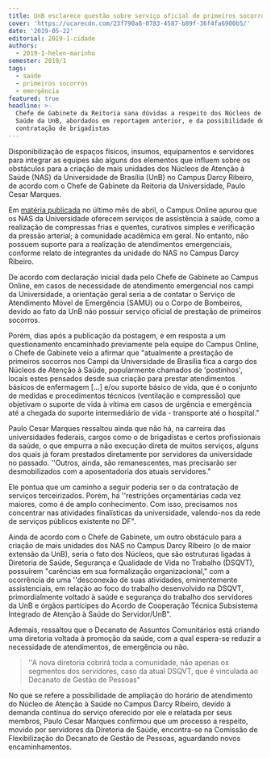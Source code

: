 ```yaml
---
title: UnB esclarece questão sobre serviço oficial de primeiros socorros nos campi
cover: 'https://ucarecdn.com/23f790a8-0783-4587-b89f-36f4fa6900b5/'
date: '2019-05-22'
editorial: 2019-1-cidade
authors:
  - 2019-1-helen-marinho
semester: 2019/1
tags:
  - saúde
  - primeiros socorros
  - emergência
featured: true
headline: >-
  Chefe de Gabinete da Reitoria sana dúvidas a respeito dos Núcleos de Atenção à
  Saúde da UnB, abordados em reportagem anterior, e da possibilidade de
  contratação de brigadistas
---
```

Disponibilização de espaços físicos, insumos, equipamentos e servidores para integrar as equipes são alguns dos elementos que influem sobre os obstáculos para a criação de mais unidades dos Núcleos de Atenção à Saúde (NAS) da Universidade de Brasília (UnB) no Campus Darcy Ribeiro, de acordo com o Chefe de Gabinete da Reitoria da Universidade, Paulo Cesar Marques. 

Em [matéria publicada](https://campus.fac.unb.br/materias/2019-04-21-unb-nao-conta-com-um-servico-oficial-de-prestacao-de-primeiros-socorros/) no último mês de abril, o Campus Online apurou que os NAS da Universidade oferecem serviços de assistência à saúde, como a realização de compressas frias e  quentes, curativos simples e verificação da pressão arterial; à comunidade acadêmica em geral. No entanto, não possuem suporte para a realização de atendimentos emergenciais, conforme relato de integrantes da unidade do NAS no Campus Darcy Ribeiro.

De acordo com declaração inicial dada pelo Chefe de Gabinete ao Campus Online, em casos de necessidade de atendimento emergencial nos campi da Universidade, a orientação geral seria a de contatar o Serviço de Atendimento Móvel de Emergência (SAMU) ou o Corpo de Bombeiros, devido ao fato da UnB não possuir serviço oficial de prestação de primeiros socorros.

Porém, dias após a publicação da postagem, e em resposta a um questionamento encaminhado previamente pela equipe do Campus Online, o Chefe de Gabinete  veio a afirmar que "atualmente a prestação de primeiros socorros nos Campi da Universidade de Brasília fica a cargo dos Núcleos de Atenção à Saúde, popularmente chamados de 'postinhos', locais estes pensados desde sua criação para prestar atendimentos básicos de enfermagem \[...]  e/ou suporte básico de vida, que é o conjunto de medidas e procedimentos técnicos (ventilação e compressão) que objetivam o suporte de vida à vítima em casos de urgência e emergência até a chegada do suporte intermediário de vida - transporte até o hospital." 

Paulo Cesar Marques ressaltou ainda que não há, na carreira das universidades federais, cargos como o de brigadistas e certos profissionais da saúde, o que empurra a não execução direta de muitos serviços, alguns dos quais já foram prestados diretamente por servidores da universidade no passado. ''Outros, ainda, são remanescentes, mas precisarão ser desmobilizados com a aposentadoria dos atuais servidores."

Ele pontua que um caminho a seguir poderia ser o da contratação de serviços terceirizados. Porém, há ''restrições orçamentárias cada vez maiores, como é de amplo conhecimento. Com isso, precisamos nos concentrar nas atividades finalísticas da universidade, valendo-nos da rede de serviços públicos existente no DF".

Ainda de acordo com o Chefe de Gabinete, um outro obstáculo para a criação de mais unidades dos NAS no Campus Darcy Ribeiro (o de maior extensão da UnB), seria o fato dos Núcleos, que são estruturas ligadas à Diretoria de Saúde, Segurança e Qualidade de Vida no Trabalho (DSQVT), possuírem "carências em sua formalização organizacional," com a ocorrência de uma ''desconexão de suas atividades, eminentemente assistenciais, em relação ao foco do trabalho desenvolvido na DSQVT, primordialmente voltado à saúde e segurança do trabalho dos servidores da UnB e órgãos partícipes do Acordo de Cooperação Técnica Subsistema Integrado de Atenção à Saúde do Servidor/UnB".

Ademais, ressaltou que o Decanato de Assuntos Comunitários está criando uma diretoria voltada à promoção da saúde, com a qual espera-se reduzir a necessidade de atendimentos, de emergência ou não.

> ''A nova diretoria cobrirá toda a comunidade, não apenas os segmentos dos servidores, caso da atual DSQVT, que é vinculada ao Decanato de Gestão de Pessoas"

No que se refere a possibilidade de ampliação do horário de atendimento do Núcleo de Atenção à Saúde no Campus Darcy Ribeiro, devido à demanda contínua do serviço oferecido por ele e relatada por seus membros, Paulo Cesar Marques confirmou que um processo a respeito, movido por servidores da Diretoria de Saúde, encontra-se na Comissão de Flexibilização do Decanato de Gestão de Pessoas, aguardando novos encaminhamentos.
